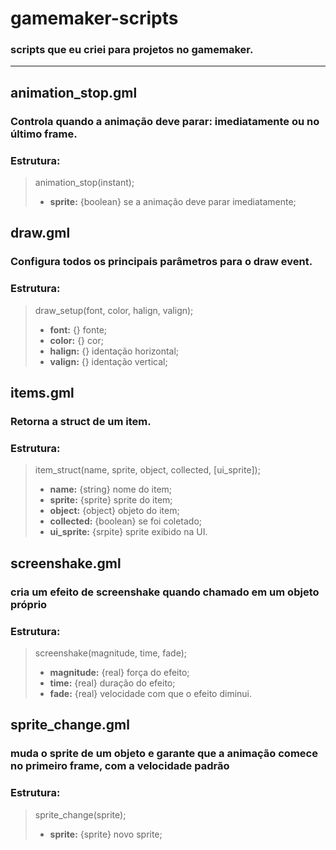# gamemaker-scripts
### scripts que eu criei para projetos no gamemaker.

---

## animation_stop.gml
### Controla quando a animação deve parar: imediatamente ou no último frame.
### **Estrutura:**
> animation_stop(instant);
> - **sprite:** {boolean}  se a animação deve parar imediatamente;

## draw.gml
### Configura todos os principais parâmetros para o draw event.
### **Estrutura:**
> draw_setup(font, color, halign, valign);
> - **font:**   {} fonte;
> - **color:**  {} cor;
> - **halign:** {} identação horizontal;
> - **valign:** {} identação vertical;

## items.gml
### Retorna a struct de um item.
### **Estrutura:**
> item_struct(name, sprite, object, collected, [ui_sprite]);
> - **name:**      {string}  nome do item;
> - **sprite:**    {sprite}  sprite do item;
> - **object:**    {object}  objeto do item;
> - **collected:** {boolean} se foi coletado;
> - **ui_sprite:** {srpite}  sprite exibido na UI.

## screenshake.gml
### cria um efeito de screenshake quando chamado em um objeto próprio
### **Estrutura**:
> screenshake(magnitude, time, fade);
> - **magnitude:** {real}  força do efeito;
> - **time:**      {real}  duração do efeito;
> - **fade:**      {real}  velocidade com que o efeito diminui.

## sprite_change.gml
### muda o sprite de um objeto e garante que a animação comece no primeiro frame, com a velocidade padrão
### **Estrutura:**
> sprite_change(sprite);
> - **sprite:** {sprite}  novo sprite;
